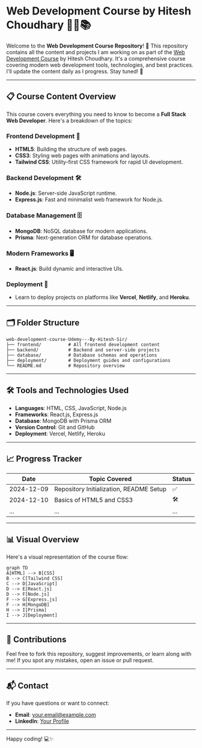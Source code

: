 # Web Development Course by Hitesh Choudhary 👨‍💻📚

Welcome to the **Web Development Course Repository**! 🚀 This repository contains all the content and projects I am working on as part of the [Web Development Course](https://www.udemy.com/) by Hitesh Choudhary. It's a comprehensive course covering modern web development tools, technologies, and best practices. I'll update the content daily as I progress. Stay tuned! 🌟

---

## 📋 Course Content Overview

This course covers everything you need to know to become a **Full Stack Web Developer**. Here's a breakdown of the topics:

### Frontend Development 🎨
- **HTML5**: Building the structure of web pages.
- **CSS3**: Styling web pages with animations and layouts.
- **Tailwind CSS**: Utility-first CSS framework for rapid UI development.

### Backend Development 🛠️
- **Node.js**: Server-side JavaScript runtime.
- **Express.js**: Fast and minimalist web framework for Node.js.

### Database Management 🗄️
- **MongoDB**: NoSQL database for modern applications.
- **Prisma**: Next-generation ORM for database operations.

### Modern Frameworks 🖥️
- **React.js**: Build dynamic and interactive UIs.

### Deployment 🚀
- Learn to deploy projects on platforms like **Vercel**, **Netlify**, and **Heroku**.

---

## 🗂️ Folder Structure

```plaintext
web-development-course-Udemy---By-Hitesh-Sir/
├── frontend/          # All frontend development content
├── backend/           # Backend and server-side projects
├── database/          # Database schemas and operations
├── deployment/        # Deployment guides and configurations
└── README.md          # Repository overview
```

---

## 🛠️ Tools and Technologies Used

- **Languages**: HTML, CSS, JavaScript, Node.js
- **Frameworks**: React.js, Express.js
- **Database**: MongoDB with Prisma ORM
- **Version Control**: Git and GitHub
- **Deployment**: Vercel, Netlify, Heroku

---

## 📈 Progress Tracker

| Date         | Topic Covered                            | Status  |
|--------------|------------------------------------------|---------|
| 2024-12-09  | Repository Initialization, README Setup  | ✅      |
| 2024-12-10  | Basics of HTML5 and CSS3                 | 🛠️      |
| ...          | ...                                      | ...     |

---

## 📊 Visual Overview

Here's a visual representation of the course flow:

```mermaid
graph TD
A[HTML] --> B[CSS]
B --> C[Tailwind CSS]
C --> D[JavaScript]
D --> E[React.js]
D --> F[Node.js]
F --> G[Express.js]
F --> H[MongoDB]
H --> I[Prisma]
I --> J[Deployment]
```

---

## 🙌 Contributions

Feel free to fork this repository, suggest improvements, or learn along with me! If you spot any mistakes, open an issue or pull request.

---

## 📬 Contact

If you have questions or want to connect:
- **Email**: your.email@example.com
- **LinkedIn**: [Your Profile](https://linkedin.com/in/your-profile)

---

Happy coding! 💻✨
